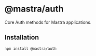 # @mastra/auth

Core Auth methods for Mastra applications.

## Installation

```bash
npm install @mastra/auth
```
